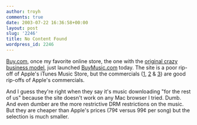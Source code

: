 ```yaml
---
author: troyh
comments: true
date: 2003-07-22 16:36:58+00:00
layout: post
slug: '2246'
title: No Content Found
wordpress_id: 2246
---
```


[Buy.com](http://buy.com), once my favorite online store, the one with the [original crazy business model](http://www.businessweek.com/1999/99_12/b3621006.htm), just launched [BuyMusic.com](http://buymusic.com) today. The site is a poor rip-off of Apple's iTunes Music Store, but the commercials ([1](http://ak.buy.com/buy_assets/v6/buymusic/commercials/tommylee300k.wmv), [2](http://ak.buy.com/buy_assets/v6/buymusic/commercials/superfreak300k.wmv) & [3](http://ak.buy.com/buy_assets/v6/buymusic/commercials/rappersdelight300k.wmv)) are good rip-offs of Apple's commercials.

And I guess they're right when they say it's music downloading "for the rest of us" because the site doesn't work on any Mac browser I tried. Dumb. And even dumber are the more restrictive DRM restrictions on the music. But they are cheaper than Apple's prices (79¢ versus 99¢ per song) but the selection is much smaller.
